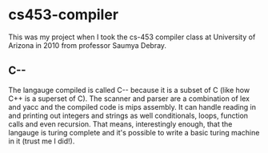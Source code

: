 # cs453-compiler

This was my project when I took the cs-453 compiler class at University of Arizona in 2010 from professor Saumya Debray.

## C--

The langauge compiled is called C-- because it is a subset of C (like how C++ is a superset of C). The scanner and parser are a combination of lex and yacc and the compiled code is mips assembly. It can handle reading in and printing out integers and strings as well conditionals, loops, function calls and even recursion. That means, interestingly enough, that the langauge is turing complete and it's possible to write a basic turing machine in it (trust me I did!).

